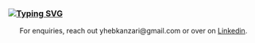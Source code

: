 ### [![Typing SVG](https://readme-typing-svg.herokuapp.com/?color=4B70E7&lines=Hey+there+👋,+I'm+Yheb+aka+ykanza)](https://git.io/typing-svg)

<p align='center'>For enquiries, reach out yhebkanzari@gmail.com or over on <a href="https://www.linkedin.com/in/yheb-kanzari-18b30b198">Linkedin</a>.</p>
